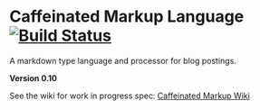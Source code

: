 Caffeinated Markup Language [![Build Status](https://travis-ci.org/necrophonic/text-caffeinatedmarkup.png?branch=master)](https://travis-ci.org/necrophonic/text-caffeinatedmarkup)
=======================

A markdown type language and processor for blog postings.

**Version 0.10**


See the wiki for work in progress spec: [Caffeinated Markup Wiki](https://github.com/necrophonic/text-caffeinatedmarkup/wiki)
